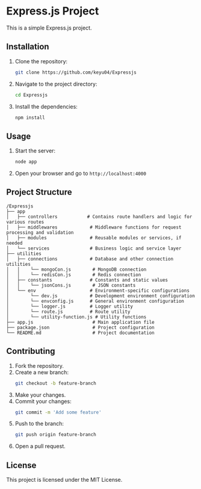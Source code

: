 # Express.js Project

This is a simple Express.js project.

## Installation

1. Clone the repository:
    ```sh
    git clone https://github.com/keyu04/Expressjs
    ```
2. Navigate to the project directory:
    ```sh
    cd Expressjs
    ```
3. Install the dependencies:
    ```sh
    npm install
    ```

## Usage

1. Start the server:
    ```sh
    node app
    ```
2. Open your browser and go to `http://localhost:4000`

## Project Structure

```
/Expressjs
├── app
│   ├── controllers           # Contains route handlers and logic for various routes
│   ├── middlewares            # Middleware functions for request processing and validation
│   ├── modules                # Reusable modules or services, if needed
│   └── services               # Business logic and service layer
├── utilities
│   ├── connections            # Database and other connection utilities
│   │    └── mongoCon.js        # MongoDB connection
│   │    └── redisCon.js        # Redis connection
│   ├── constants              # Constants and static values
│   │    └── jsonCons.js        # JSON constants
│   └── env                    # Environment-specific configurations
│        └── dev.js            # Development environment configuration
│        └── envconfig.js      # General environment configuration
│        └── logger.js         # Logger utility
│        └── route.js          # Route utility
│        └── utility-function.js # Utility functions
├── app.js                      # Main application file
├── package.json                # Project configuration
└── README.md                   # Project documentation
```

## Contributing

1. Fork the repository.
2. Create a new branch:
    ```sh
    git checkout -b feature-branch
    ```
3. Make your changes.
4. Commit your changes:
    ```sh
    git commit -m 'Add some feature'
    ```
5. Push to the branch:
    ```sh
    git push origin feature-branch
    ```
6. Open a pull request.

## License

This project is licensed under the MIT License.
